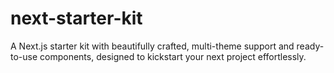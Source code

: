 # next-starter-kit
A Next.js starter kit with beautifully crafted, multi-theme support and ready-to-use components, designed to kickstart your next project effortlessly.
